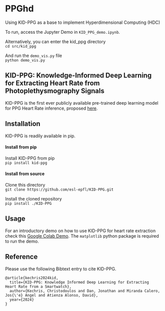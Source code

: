 # PPGhd

Using KID-PPG as a base to implement Hyperdimensional Computing (HDC)

To run, access the Jupyter Demo in `KID_PPG_demo.ipynb`. 

Alternatively, you can enter the kid_ppg directory \
`cd src/kid_ppg`

And run the `demo_vis.py` file \
`python demo_vis.py` 

## KID-PPG: Knowledge-Informed Deep Learning for Extracting Heart Rate from Photoplethysmography Signals 

KID-PPG is the first ever publicly available pre-trained deep learning model for PPG Heart Rate inference, proposed [here](https://infoscience.epfl.ch/record/310896?ln=en&v=pdf).

## Installation
KID-PPG is readily available in pip. 

#### Install from pip
Install KID-PPG from pip \
`pip install kid-ppg`

#### Install from source
Clone this directory \
`git clone https://github.com/esl-epfl/KID-PPG.git`

Install the cloned repository \
`pip install ./KID-PPG`

## Usage

For an introductory demo on how to use KID-PPG for heart rate extraction check this [Google Colab Demo](https://colab.research.google.com/drive/1I7lP_elVuzf3sn2Tlm0QsgarUR0_9z-l?usp=share_link). The ```matplotlib``` python package is
required to run the demo.

## Reference

Please use the following Bibtext entry to cite KID-PPG.

```
@article{kechris2024kid,
  title={KID-PPG: Knowledge Informed Deep Learning for Extracting Heart Rate from a Smartwatch},
  author={Kechris, Christodoulos and Dan, Jonathan and Miranda Calero, Jos{\'e} Angel and Atienza Alonso, David},
  year={2024}
}
```